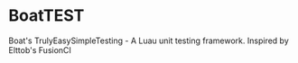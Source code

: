 # BoatTEST
Boat's TrulyEasySimpleTesting - A Luau unit testing framework. Inspired by Elttob's FusionCI
